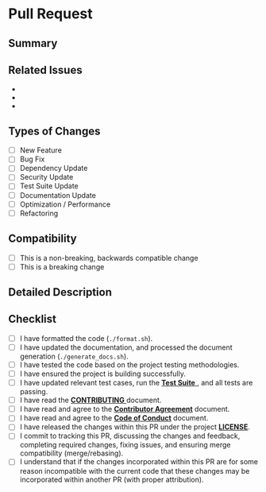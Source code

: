 # Pull Request <!--- Please update the Title -->

## Summary

<!--- Provide a brief, user-friendly summary of your changes -->

## Related Issues

 * <!--- Please link the relevant Issues in this list -->
 * <!--- Pull Requests must be related to one or more open issues -->
 * <!--- See the Contributing Documentation for more information -->

## Types of Changes

<!--- What type of change or changes are included? -->
<!--- Select all that apply -->

- [ ] New Feature
- [ ] Bug Fix
- [ ] Dependency Update
- [ ] Security Update
- [ ] Test Suite Update
- [ ] Documentation Update
- [ ] Optimization / Performance
- [ ] Refactoring

## Compatibility

<!--- Is this a breaking change? -->
<!--- Select only the one that applies -->

- [ ] This is a non-breaking, backwards compatible change
- [ ] This is a breaking change

## Detailed Description

<!--- Provide a thorough, detailed description of your PR, including technical details  -->

## Checklist

<!--- Complete the steps in the following checklist -->
<!--- All of these steps are required -->

- [ ] I have formatted the code (`./format.sh`).
- [ ] I have updated the documentation, and processed the document generation (`./generate_docs.sh`).
- [ ] I have tested the code based on the project testing methodologies.
- [ ] I have ensured the project is building successfully.
- [ ] I have updated relevant test cases, run the [**Test Suite** ](https://github.com/wrayjustin/yaids/blob/main/tests/), and all tests are passing.
- [ ] I have read the [**CONTRIBUTING** ](https://github.com/wrayjustin/yaids/blob/main/CONTRIBUTING.md) document.
- [ ] I have read and agree to the [**Contributor Agreement**](https://github.com/wrayjustin/yaids/blob/main/CLA.md) document.
- [ ] I have read and agree to the [**Code of Conduct**](https://github.com/wrayjustin/yaids/blob/main/CODE_OF_CONDUCT.md) document.
- [ ] I have released the changes within this PR under the project [**LICENSE**](https://github.com/wrayjustin/yaids/blob/main/COPYING.md).
- [ ] I commit to tracking this PR, discussing the changes and feedback, completing required changes, fixing issues, and ensuring merge compatibility (merge/rebasing).
- [ ] I understand that if the changes incorporated within this PR are for some reason incompatible with the current code that these changes may be incorporated within another PR (with proper attribution).
